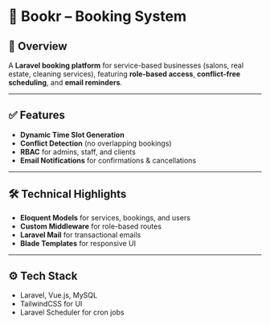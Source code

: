 # 📅 Bookr – Booking System

## 📌 Overview
A **Laravel booking platform** for service-based businesses (salons, real estate, cleaning services), featuring **role-based access**, **conflict-free scheduling**, and **email reminders**.

---

## ✅ Features
- **Dynamic Time Slot Generation**
- **Conflict Detection** (no overlapping bookings)
- **RBAC** for admins, staff, and clients
- **Email Notifications** for confirmations & cancellations

---

## 🛠 Technical Highlights
- **Eloquent Models** for services, bookings, and users
- **Custom Middleware** for role-based routes
- **Laravel Mail** for transactional emails
- **Blade Templates** for responsive UI

---

## ⚙️ Tech Stack
- Laravel, Vue.js, MySQL  
- TailwindCSS for UI  
- Laravel Scheduler for cron jobs
